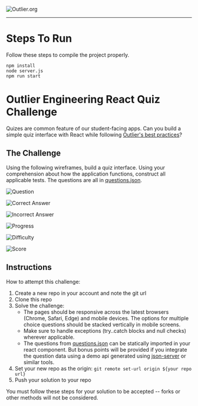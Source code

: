 ![Outlier.org](https://i.imgur.com/vJowpL1.png)

---
# Steps To Run 
Follow these steps to compile the project properly.
```
npm install
node server.js
npm run start
```


# Outlier Engineering React Quiz Challenge


Quizes are common feature of our student-facing apps. Can you build a simple quiz interface with React while following [Outlier's best practices](https://github.com/outlier-org/onboarding/blob/master/README.md#engineering-onboarding-guide)?

## The Challenge

Using the following wireframes, build a quiz interface. Using your comprehension about how the application functions, construct all applicable tests. The questions are all in [questions.json](https://raw.githubusercontent.com/outlier-org/challenge-quiz/master/src/questions.json).

![Question](https://raw.githubusercontent.com/outlier-org/challenge-quiz/master/docs/wire-question.png)

![Correct Answer](https://raw.githubusercontent.com/outlier-org/challenge-quiz/master/docs/wire-answer-correct.png)

![Incorrect Answer](https://raw.githubusercontent.com/outlier-org/challenge-quiz/master/docs/wire-answer-incorrect.png)

![Progress](https://raw.githubusercontent.com/outlier-org/challenge-quiz/master/docs/wire-progress.png)

![Difficulty](https://raw.githubusercontent.com/outlier-org/challenge-quiz/master/docs/wire-difficulty.png)

![Score](https://raw.githubusercontent.com/outlier-org/challenge-quiz/master/docs/wire-score.png)

## Instructions

How to attempt this challenge:

1) Create a new repo in your account and note the git url
2) Clone this repo
3) Solve the challenge:
    * The pages should be responsive across the latest browsers (Chrome, Safari, Edge) and mobile devices. The options for multiple choice questions should be stacked vertically in mobile screens.
    * Make sure to handle exceptions (try..catch blocks and null checks) wherever applicable.
    * The questions from [questions.json](https://raw.githubusercontent.com/outlier-org/challenge-quiz/master/src/questions.json) can be statically imported in your react component. But bonus points will be provided if you integrate the question data using a demo api generated using [json-server](https://github.com/typicode/json-server#getting-started) or similar tools.
4) Set your new repo as the origin: `git remote set-url origin ${your repo url}`
5) Push your solution to your repo

You must follow these steps for your solution to be accepted -- forks or other methods will not be considered.

